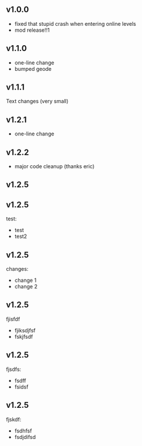 ## <cy>v1.0.0</c>
- fixed that stupid crash when entering online levels
- mod release!!1

## <cy>v1.1.0</c>
- one-line change
- bumped geode

## <cy>v1.1.1</c>
Text changes (very small)

## <cy>v1.2.1</c>
- one-line change

## <cy>v1.2.2</c>
- major code cleanup (thanks eric)

## <cy>v1.2.5</c>


## <cy>v1.2.5</c>

test:
- test
- test2

## <cy>v1.2.5</c>

changes:
- change 1
- change 2

## <cy>v1.2.5</c>

fjisfdf
- fjiksdjfsf
- fskjfsdf

## <cy>v1.2.5</c>

fjsdfs:
- fsdff
- fsidsf

## <cy>v1.2.5</c>

fjskdf:
- fsdhfsf
- fsdjdifsd

